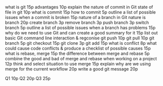 what is git		15p
advantages		10p
explain the nature of commit in Git	state of file in git	10p
	what is commit	15p
	how to commit	5p
outline a list of possible issues when a commit is broken		15p
nature of a branch in Git	nature is branch	20p
	create branch	3p
	remove branch	3p
	push branch	3p
	switch branch	5p
outline a list of possible issues when a branch has problems		15p
why do we need to use Git and can create a good summary for it		15p
list out basic Git command line interaction & regconise	git push	10p
	git pull	10p
	git branch	5p
	git checkout	15p
	git clone	3p
	git add	15p
what is conflict		8p
what could cause code conflicts & produce a checklist of possible causes		15p
what is rebase, merge		15p
the difference between merge and rebase		5p
combine the good and bad of merge and rebase when working on a project		12p
think and select situation to use merge		15p
explain why are we using merge for the current workflow		20p
write a good git message		20p
		
Q1		10p
Q2		20p
Q3		25p